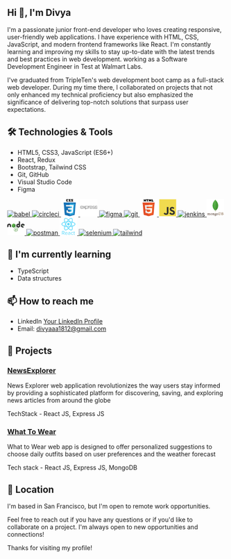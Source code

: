 ## Hi 👋, I'm Divya 
I'm a passionate junior front-end developer who loves creating responsive, user-friendly web applications. I have experience with HTML, CSS, JavaScript, and modern frontend frameworks like React. I'm constantly learning and improving my skills to stay up-to-date with the latest trends and best practices in web development. working as a Software Development Engineer in Test at Walmart Labs.

I've graduated from TripleTen's web development boot camp as a full-stack web developer. During my time there, I collaborated on projects that not only enhanced my technical proficiency but also emphasized the significance of delivering top-notch solutions that surpass user expectations.


## 🛠️ Technologies & Tools

- HTML5, CSS3, JavaScript (ES6+)
- React, Redux
- Bootstrap, Tailwind CSS
- Git, GitHub
- Visual Studio Code
- Figma
<p align="left"> <a href="https://babeljs.io/" target="_blank" rel="noreferrer"> <img src="https://www.vectorlogo.zone/logos/babeljs/babeljs-icon.svg" alt="babel" width="40" height="40"/> </a> <a href="https://circleci.com" target="_blank" rel="noreferrer"> <img src="https://www.vectorlogo.zone/logos/circleci/circleci-icon.svg" alt="circleci" width="40" height="40"/> </a> <a href="https://www.w3schools.com/css/" target="_blank" rel="noreferrer"> <img src="https://raw.githubusercontent.com/devicons/devicon/master/icons/css3/css3-original-wordmark.svg" alt="css3" width="40" height="40"/> </a> <a href="https://expressjs.com" target="_blank" rel="noreferrer"> <img src="https://raw.githubusercontent.com/devicons/devicon/master/icons/express/express-original-wordmark.svg" alt="express" width="40" height="40"/> </a> <a href="https://www.figma.com/" target="_blank" rel="noreferrer"> <img src="https://www.vectorlogo.zone/logos/figma/figma-icon.svg" alt="figma" width="40" height="40"/> </a> <a href="https://git-scm.com/" target="_blank" rel="noreferrer"> <img src="https://www.vectorlogo.zone/logos/git-scm/git-scm-icon.svg" alt="git" width="40" height="40"/> </a> <a href="https://www.w3.org/html/" target="_blank" rel="noreferrer"> <img src="https://raw.githubusercontent.com/devicons/devicon/master/icons/html5/html5-original-wordmark.svg" alt="html5" width="40" height="40"/> </a> <a href="https://developer.mozilla.org/en-US/docs/Web/JavaScript" target="_blank" rel="noreferrer"> <img src="https://raw.githubusercontent.com/devicons/devicon/master/icons/javascript/javascript-original.svg" alt="javascript" width="40" height="40"/> </a> <a href="https://www.jenkins.io" target="_blank" rel="noreferrer"> <img src="https://www.vectorlogo.zone/logos/jenkins/jenkins-icon.svg" alt="jenkins" width="40" height="40"/> </a> <a href="https://www.mongodb.com/" target="_blank" rel="noreferrer"> <img src="https://raw.githubusercontent.com/devicons/devicon/master/icons/mongodb/mongodb-original-wordmark.svg" alt="mongodb" width="40" height="40"/> </a> <a href="https://nodejs.org" target="_blank" rel="noreferrer"> <img src="https://raw.githubusercontent.com/devicons/devicon/master/icons/nodejs/nodejs-original-wordmark.svg" alt="nodejs" width="40" height="40"/> </a> <a href="https://postman.com" target="_blank" rel="noreferrer"> <img src="https://www.vectorlogo.zone/logos/getpostman/getpostman-icon.svg" alt="postman" width="40" height="40"/> </a> <a href="https://reactjs.org/" target="_blank" rel="noreferrer"> <img src="https://raw.githubusercontent.com/devicons/devicon/master/icons/react/react-original-wordmark.svg" alt="react" width="40" height="40"/> </a> <a href="https://www.selenium.dev" target="_blank" rel="noreferrer"> <img src="https://raw.githubusercontent.com/detain/svg-logos/780f25886640cef088af994181646db2f6b1a3f8/svg/selenium-logo.svg" alt="selenium" width="40" height="40"/> </a> <a href="https://tailwindcss.com/" target="_blank" rel="noreferrer"> <img src="https://www.vectorlogo.zone/logos/tailwindcss/tailwindcss-icon.svg" alt="tailwind" width="40" height="40"/> </a> </p>

## 🌱 I'm currently learning

- TypeScript
- Data structures
  
## 📫 How to reach me

- LinkedIn [Your LinkedIn Profile](https://www.linkedin.com/in/divyabharathibadugu/)
- Email: divyaaa1812@gmail.com

## 🚀 Projects

### [NewsExplorer](https://github.com/divyaaa1812/news-explorer-app-frontend)
News Explorer web application revolutionizes the way users stay informed by providing a sophisticated platform for discovering, saving, and exploring news articles from around the globe

TechStack - React JS, Express JS

### [What To Wear](https://github.com/divyaaa1812/se_project_react)
What to Wear web app is designed to offer personalized suggestions to choose daily outfits based on user preferences and the weather forecast

Tech stack - React JS, Express JS, MongoDB

## 📍 Location

I'm based in San Francisco, but I'm open to remote work opportunities.

Feel free to reach out if you have any questions or if you'd like to collaborate on a project. I'm always open to new opportunities and connections!

Thanks for visiting my profile!
